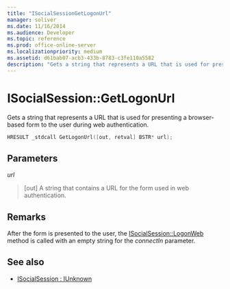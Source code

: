 ```yaml
---
title: "ISocialSessionGetLogonUrl"
manager: soliver
ms.date: 11/16/2014
ms.audience: Developer
ms.topic: reference
ms.prod: office-online-server
ms.localizationpriority: medium
ms.assetid: d61bab07-acb3-433b-8783-c3fe110a5582
description: "Gets a string that represents a URL that is used for presenting a browser-based form to the user during web authentication."
---
```


# ISocialSession::GetLogonUrl

Gets a string that represents a URL that is used for presenting a browser-based form to the user during web authentication.
  
```cpp
HRESULT _stdcall GetLogonUrl([out, retval] BSTR* url);
```

## Parameters

_url_
  
> [out] A string that contains a URL for the form used in web authentication.
    
## Remarks

After the form is presented to the user, the [ISocialSession::LogonWeb](isocialsession-logonweb.md) method is called with an empty string for the  _connectIn_ parameter. 
  
## See also

- [ISocialSession : IUnknown](isocialsessioniunknown.md)


